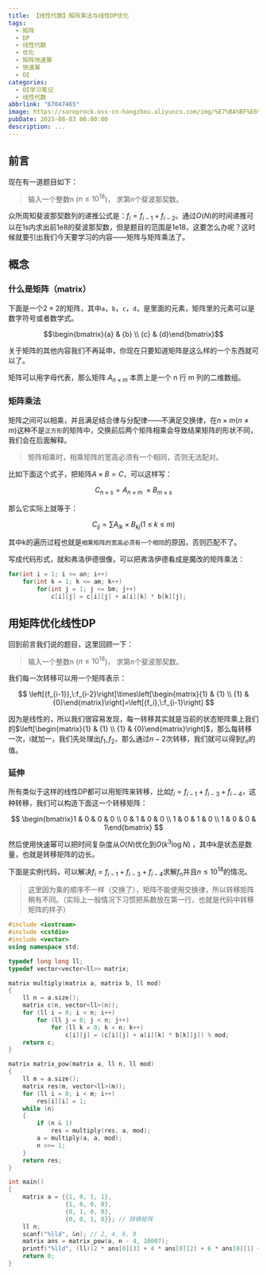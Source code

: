 ```yaml
---
title: 【线性代数】矩阵乘法与线性DP优化
tags:
  - 矩阵
  - DP
  - 线性代数
  - 优化
  - 矩阵快速幂
  - 快速幂
  - OI
categories:
  - OI学习笔记
  - 线性代数
abbrlink: "67047465"
image: https://saroprock.oss-cn-hangzhou.aliyuncs.com/img/%E7%BA%BF%E6%80%A7%E4%BB%A3%E6%95%B0.jpg
pubDate: 2023-08-03 00:00:00
description: ...
---
```


## 前言

现在有一道题目如下：

> 输入一个整数n ($n \leq 10^{18}$)， 求第n个斐波那契数。

众所周知斐波那契数列的递推公式是：$f_i = f_{i-1} + f_{i-2}$。通过$O(N)$的时间递推可以在1s内求出前1e8的斐波那契数，但是题目的范围是1e18，这要怎么办呢？这时候就要引出我们今天要学习的内容——矩阵与矩阵乘法了。

## 概念

### 什么是矩阵（matrix）

下面是一个$2 \times 2$的矩阵，其中`a`，`b`，`c`，`d`，是里面的元素，矩阵里的元素可以是数字符号或者数学式。

$$\begin{bmatrix}{a} & {b} \\ {c} & {d}\end{bmatrix}$$

关于矩阵的其他内容我们不再延申，你现在只要知道矩阵是这么样的一个东西就可以了。

矩阵可以用字母代表，那么矩阵 $A_{n \times m}$ 本质上是一个 n 行 m 列的二维数组。

### 矩阵乘法

矩阵之间可以相乘，并且满足结合律与分配律——不满足交换律，在$n \times m(n \ne m)$这种不是`正方形`的矩阵中，交换前后两个矩阵相乘会导致结果矩阵的形状不同，我们会在后面解释。

> 矩阵相乘时，相乘矩阵的宽高必须有一个相同，否则无法配对。

比如下面这个式子，把矩阵$A \times B = C$，可以这样写：

$$ C_{n\times s}=A_{n\times m}\:\times B_{m\times s} $$

那么它实际上就等于：

$$ C_{ij}=\sum A_{ik}\times B_{kj}\left(1\:\le\:k\:\le\:m\right) $$

其中k的遍历过程也就是`相乘矩阵的宽高必须有一个相同`的原因，否则匹配不了。

写成代码形式，就和弗洛伊德很像，可以把弗洛伊德看成是魔改的矩阵乘法：

```cpp
for(int i = 1; i <= an; i++) 
    for(int k = 1; k <= am; k++) 
        for(int j = 1; j <= bm; j++) 
            c[i][j] = c[i][j] + a[i][k] * b[k][j];
```

## 用矩阵优化线性DP

回到前言我们说的题目，这里回顾一下：

> 输入一个整数n ($n \leq 10^{18}$)， 求第n个斐波那契数。

我们每一次转移可以用一个矩阵表示：

$$ \left[{f_{i-1}},\:f_{i-2}\right]\times\left[\begin{matrix}{1} & {1} \\ {1} & {0}\end{matrix}\right]=\left[{f_i},\:f_{i-1}\right] $$

因为是线性的，所以我们很容易发现，每一转移其实就是当前的状态矩阵乘上我们的$\left[\begin{matrix}{1} & {1} \\ {1} & {0}\end{matrix}\right]$，那么每转移一次，i就加一，我们先处理出$f_1,f_2$，那么通过$n-2$次转移，我们就可以得到$f_n$的值。

### 延伸

所有类似于这样的线性DP都可以用矩阵来转移，比如$f_i = f_{i-1} + f_{i-3} + f_{i-4}$，这种转移，我们可以构造下面这一个转移矩阵：

$$ \begin{bmatrix}1 & 0 & 0 & 0 \\ 0 & 1 & 0 & 0 \\ 1 & 0 & 1 & 0 \\ 1 & 0 & 0 & 1\end{bmatrix} $$

然后使用快速幂可以把时间复杂度从$O(N)$优化到$O(k^3 \log N)$ ，其中k是状态是数量，也就是转移矩阵的边长。

下面是实例代码，可以解决$f_i = f_{i-1} + f_{i-3} + f_{i-4}$求解$f_n$并且$n \leq 10^{18}$的情况。

> 这里因为乘的顺序不一样（交换了），矩阵不能使用交换律，所以转移矩阵稍有不同。（实际上一般情况下习惯把系数放在第一行，也就是代码中转移矩阵的样子）

```cpp
#include <iostream>
#include <cstdio>
#include <vector>
using namespace std;

typedef long long ll;
typedef vector<vector<ll>> matrix;

matrix multiply(matrix a, matrix b, ll mod)
{
    ll n = a.size();
    matrix c(n, vector<ll>(n));
    for (ll i = 0; i < n; i++)
        for (ll j = 0; j < n; j++)
            for (ll k = 0; k < n; k++)
                c[i][j] = (c[i][j] + a[i][k] * b[k][j]) % mod;
    return c;
}

matrix matrix_pow(matrix a, ll n, ll mod)
{
    ll m = a.size();
    matrix res(m, vector<ll>(m));
    for (ll i = 0; i < m; i++)
        res[i][i] = 1;
    while (n)
    {
        if (n & 1)
            res = multiply(res, a, mod);
        a = multiply(a, a, mod);
        n >>= 1;
    }
    return res;
}

int main()
{
    matrix a = {{1, 0, 1, 1},
                {1, 0, 0, 0},
                {0, 1, 0, 0},
                {0, 0, 1, 0}}; // 转移矩阵
    ll n;
    scanf("%lld", &n); // 2, 4, 6, 9
    matrix ans = matrix_pow(a, n - 4, 10007);
    printf("%lld", (ll)(2 * ans[0][3] + 4 * ans[0][2] + 6 * ans[0][1] + 9 * ans[0][0]) % 10007);
    return 0;
}
```